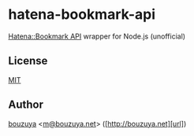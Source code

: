 # hatena-bookmark-api

[Hatena::Bookmark API][hatena-bookmark-api] wrapper for Node.js (unofficial)

## License

[MIT](LICENSE)

## Author

[bouzuya][user] &lt;[m@bouzuya.net][mail]&gt; ([http://bouzuya.net][url])

[hatena-bookmark-api]: http://developer.hatena.ne.jp/ja/documents/bookmark
[user]: https://github.com/bouzuya
[mail]: mailto:m@bouzuya.net
[url]: http://bouzuya.net
